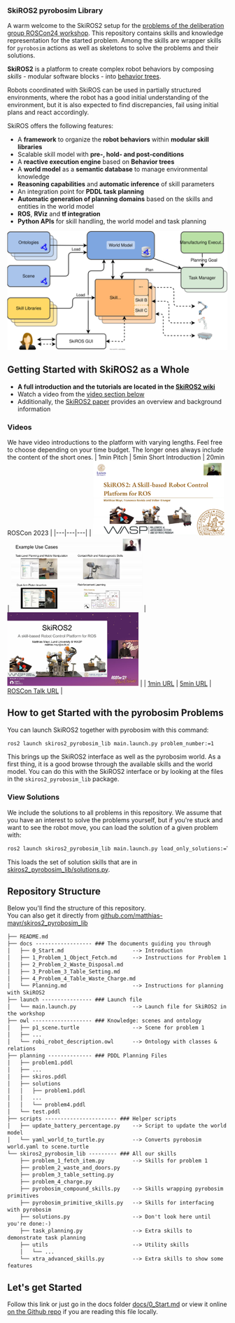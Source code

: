###  SkiROS2 pyrobosim Library

A warm welcome to the SkiROS2 setup for the [problems of the deliberation group ROSCon24 workshop](https://github.com/ros-wg-delib/roscon24-workshop). This repository contains skills and knowledge representation for the started problem. Among the skills are wrapper skills for `pyrobosim` actions as well as skeletons to solve the problems and their solutions.

**SkiROS2** is a platform to create complex robot behaviors by composing _skills_ - modular software blocks - into [behavior trees](https://en.wikipedia.org/wiki/Behavior_tree_(artificial_intelligence,_robotics_and_control)).

Robots coordinated with SkiROS can be used in partially structured environments, where the robot has a good initial understanding of the environment, but it is also expected to find discrepancies, fail using initial plans and react accordingly.

SkiROS offers the following features:

* A **framework** to organize the **robot behaviors** within **modular skill libraries**
* Scalable skill model with **pre-, hold- and post-conditions**
* A **reactive execution engine** based on **Behavior trees**
* A **world model** as a **semantic database** to manage environmental knowledge
* **Reasoning capabilities** and **automatic inference** of skill parameters
* An integration point for **PDDL task planning**
* **Automatic generation of planning domains** based on the skills and entities in the world model
* **ROS**, **RViz** and **tf integration**
* **Python APIs** for skill handling, the world model and task planning

<img width="700" alt="A figure of the SkiROS2 architecture" src="https://raw.githubusercontent.com/RVMI/skiros2/ros2/skiros2/doc/SkiROS2-Architecture.svg">

## Getting Started with SkiROS2 as a Whole

* **A full introduction and the tutorials are located in the [SkiROS2 wiki](https://github.com/RVMI/skiros2/wiki)**
* Watch a video from the [video section below](#Videos)
* Additionally, the [SkiROS2 paper](https://arxiv.org/abs/2306.17030) provides an overview and background information

### Videos
We have video introductions to the platform with varying lengths. Feel free to choose depending on your time budget. The longer ones always include the content of the short ones.
| 1min Pitch  | 5min Short Introduction  | 20min ROSCon 2023  |
|---|---|---|
| <a href="https://www.youtube.com/watch?v=0ejGWLx94a8"><img width="300" alt="Screenshot of the 1 minute introduction" src="https://github.com/RVMI/skiros2/blob/ros2/skiros2/res/screenshot_1min.png?raw=true"></a>  | <a href="https://www.youtube.com/watch?v=jy-LlNn3e58"><img width="300" alt="Screenshot of the 5 minute introduction" src="https://github.com/RVMI/skiros2/blob/ros2/skiros2/res/screenshot_5min.png?raw=true"></a>  | <a href="https://vimeo.com/879001825/2a0e9d5412"><img width="300" alt="Screenshot of the ROSCon 2023 talk" src="https://github.com/RVMI/skiros2/blob/ros2/skiros2/res/screenshot_roscon.png?raw=true"></a>  |
| [1min URL](https://www.youtube.com/watch?v=0ejGWLx94a8)  | [5min URL](https://www.youtube.com/watch?v=jy-LlNn3e58)  | [ROSCon Talk URL](https://vimeo.com/879001825/2a0e9d5412)  |

## How to get Started with the pyrobosim Problems
You can launch SkiROS2 together with pyrobosim with this command:
```sh
ros2 launch skiros2_pyrobosim_lib main.launch.py problem_number:=1
```

This brings up the SkiROS2 interface as well as the pyrobosim world. As a first thing, it is a good browse through the available skills and the world model. You can do this with the SkiROS2 interface or by looking at the files in the `skiros2_pyrobosim_lib` package.

### View Solutions

We include the solutions to all problems in this repository. We assume that you have an interest to solve the problems yourself, but if you're stuck and want to see the robot move, you can load the solution of a given problem with:
```sh
ros2 launch skiros2_pyrobosim_lib main.launch.py load_only_solutions:=True problem_number:=1
```

This loads the set of solution skills that are in [skiros2_pyrobosim_lib/solutions.py](skiros2_pyrobosim_lib/solutions.py).


## Repository Structure

Below you'll find the structure of this repository.  
You can also get it directly from [github.com/matthias-mayr/skiros2_pyrobosim_lib](https://github.com/matthias-mayr/skiros2_pyrobosim_lib)

```
├── README.md  
├── docs ------------------ ### The documents guiding you through 
│   ├── 0_Start.md                      --> Introduction
│   ├── 1_Problem_1_Object_Fetch.md     --> Instructions for Problem 1
│   ├── 2_Problem_2_Waste_Disposal.md
│   ├── 3_Problem_3_Table_Setting.md
│   ├── 4_Problem_4_Table_Waste_Charge.md
│   └── Planning.md                     --> Instructions for planning with SkiROS2
├── launch ---------------- ### Launch file
│   └── main.launch.py                  --> Launch file for SkiROS2 in the workshop
├── owl ------------------- ### Knowledge: scenes and ontology
│   ├── p1_scene.turtle                 --> Scene for problem 1
│   ├── ...
│   └── robi_robot_description.owl      --> Ontology with classes & relations
├── planning -------------- ### PDDL Planning Files
│   ├── problem1.pddl
│   ├── ...
│   ├── skiros.pddl         
│   ├── solutions
│   │   ├── problem1.pddl
│   │   ...
│   │   └── problem4.pddl
│   └── test.pddl
├── scripts ----------------------- ### Helper scripts
│   ├── update_battery_percentage.py    --> Script to update the world model
│   └── yaml_world_to_turtle.py         --> Converts pyrobosim world.yaml to scene.turtle 
└── skiros2_pyrobosim_lib --------- ### All our skills
    ├── problem_1_fetch_item.py         --> Skills for problem 1
    ├── problem_2_waste_and_doors.py    
    ├── problem_3_table_setting.py
    ├── problem_4_charge.py
    ├── pyrobosim_compound_skills.py    --> Skills wrapping pyrobosim primitives
    ├── pyrobosim_primitive_skills.py   --> Skills for interfacing with pyrobosim 
    ├── solutions.py                    --> Don't look here until you're done:-)
    ├── task_planning.py                --> Extra skills to demonstrate task planning
    ├── utils                           --> Utility skills
    │   └── ...
    └── xtra_advanced_skills.py         --> Extra skills to show some features
```

## Let's get Started

Follow this link or just go in the docs folder [docs/0_Start.md](docs/0_Start.md) or view it online [on the Github repo](https://github.com/matthias-mayr/skiros2_pyrobosim_lib/tree/main/docs/0_Start.md) if you are reading this file locally.